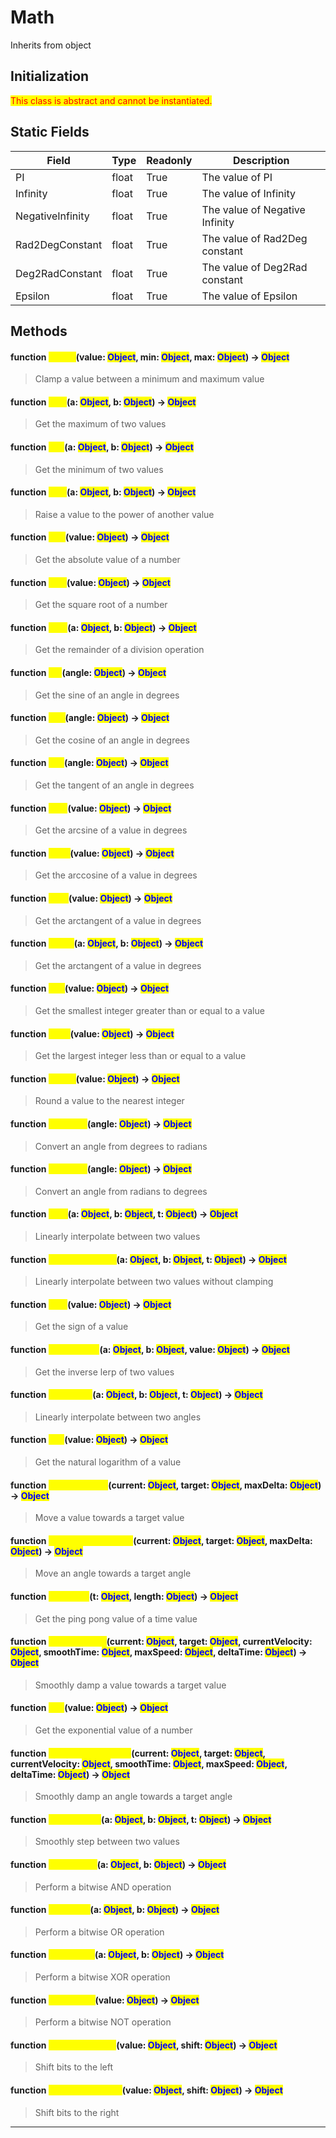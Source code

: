 # Math
Inherits from object
## Initialization
<mark style="color:red;">This class is abstract and cannot be instantiated.</mark>
## Static Fields
|Field|Type|Readonly|Description|
|---|---|---|---|
|PI|float|True|The value of PI|
|Infinity|float|True|The value of Infinity|
|NegativeInfinity|float|True|The value of Negative Infinity|
|Rad2DegConstant|float|True|The value of Rad2Deg constant|
|Deg2RadConstant|float|True|The value of Deg2Rad constant|
|Epsilon|float|True|The value of Epsilon|
## Methods
#### function <mark style="color:yellow;">Clamp</mark>(value: <mark style="color:blue;">Object</mark>, min: <mark style="color:blue;">Object</mark>, max: <mark style="color:blue;">Object</mark>) → <mark style="color:blue;">Object</mark>
> Clamp a value between a minimum and maximum value

#### function <mark style="color:yellow;">Max</mark>(a: <mark style="color:blue;">Object</mark>, b: <mark style="color:blue;">Object</mark>) → <mark style="color:blue;">Object</mark>
> Get the maximum of two values

#### function <mark style="color:yellow;">Min</mark>(a: <mark style="color:blue;">Object</mark>, b: <mark style="color:blue;">Object</mark>) → <mark style="color:blue;">Object</mark>
> Get the minimum of two values

#### function <mark style="color:yellow;">Pow</mark>(a: <mark style="color:blue;">Object</mark>, b: <mark style="color:blue;">Object</mark>) → <mark style="color:blue;">Object</mark>
> Raise a value to the power of another value

#### function <mark style="color:yellow;">Abs</mark>(value: <mark style="color:blue;">Object</mark>) → <mark style="color:blue;">Object</mark>
> Get the absolute value of a number

#### function <mark style="color:yellow;">Sqrt</mark>(value: <mark style="color:blue;">Object</mark>) → <mark style="color:blue;">Object</mark>
> Get the square root of a number

#### function <mark style="color:yellow;">Mod</mark>(a: <mark style="color:blue;">Object</mark>, b: <mark style="color:blue;">Object</mark>) → <mark style="color:blue;">Object</mark>
> Get the remainder of a division operation

#### function <mark style="color:yellow;">Sin</mark>(angle: <mark style="color:blue;">Object</mark>) → <mark style="color:blue;">Object</mark>
> Get the sine of an angle in degrees

#### function <mark style="color:yellow;">Cos</mark>(angle: <mark style="color:blue;">Object</mark>) → <mark style="color:blue;">Object</mark>
> Get the cosine of an angle in degrees

#### function <mark style="color:yellow;">Tan</mark>(angle: <mark style="color:blue;">Object</mark>) → <mark style="color:blue;">Object</mark>
> Get the tangent of an angle in degrees

#### function <mark style="color:yellow;">Asin</mark>(value: <mark style="color:blue;">Object</mark>) → <mark style="color:blue;">Object</mark>
> Get the arcsine of a value in degrees

#### function <mark style="color:yellow;">Acos</mark>(value: <mark style="color:blue;">Object</mark>) → <mark style="color:blue;">Object</mark>
> Get the arccosine of a value in degrees

#### function <mark style="color:yellow;">Atan</mark>(value: <mark style="color:blue;">Object</mark>) → <mark style="color:blue;">Object</mark>
> Get the arctangent of a value in degrees

#### function <mark style="color:yellow;">Atan2</mark>(a: <mark style="color:blue;">Object</mark>, b: <mark style="color:blue;">Object</mark>) → <mark style="color:blue;">Object</mark>
> Get the arctangent of a value in degrees

#### function <mark style="color:yellow;">Ceil</mark>(value: <mark style="color:blue;">Object</mark>) → <mark style="color:blue;">Object</mark>
> Get the smallest integer greater than or equal to a value

#### function <mark style="color:yellow;">Floor</mark>(value: <mark style="color:blue;">Object</mark>) → <mark style="color:blue;">Object</mark>
> Get the largest integer less than or equal to a value

#### function <mark style="color:yellow;">Round</mark>(value: <mark style="color:blue;">Object</mark>) → <mark style="color:blue;">Object</mark>
> Round a value to the nearest integer

#### function <mark style="color:yellow;">Deg2Rad</mark>(angle: <mark style="color:blue;">Object</mark>) → <mark style="color:blue;">Object</mark>
> Convert an angle from degrees to radians

#### function <mark style="color:yellow;">Rad2Deg</mark>(angle: <mark style="color:blue;">Object</mark>) → <mark style="color:blue;">Object</mark>
> Convert an angle from radians to degrees

#### function <mark style="color:yellow;">Lerp</mark>(a: <mark style="color:blue;">Object</mark>, b: <mark style="color:blue;">Object</mark>, t: <mark style="color:blue;">Object</mark>) → <mark style="color:blue;">Object</mark>
> Linearly interpolate between two values

#### function <mark style="color:yellow;">LerpUnclamped</mark>(a: <mark style="color:blue;">Object</mark>, b: <mark style="color:blue;">Object</mark>, t: <mark style="color:blue;">Object</mark>) → <mark style="color:blue;">Object</mark>
> Linearly interpolate between two values without clamping

#### function <mark style="color:yellow;">Sign</mark>(value: <mark style="color:blue;">Object</mark>) → <mark style="color:blue;">Object</mark>
> Get the sign of a value

#### function <mark style="color:yellow;">InverseLerp</mark>(a: <mark style="color:blue;">Object</mark>, b: <mark style="color:blue;">Object</mark>, value: <mark style="color:blue;">Object</mark>) → <mark style="color:blue;">Object</mark>
> Get the inverse lerp of two values

#### function <mark style="color:yellow;">LerpAngle</mark>(a: <mark style="color:blue;">Object</mark>, b: <mark style="color:blue;">Object</mark>, t: <mark style="color:blue;">Object</mark>) → <mark style="color:blue;">Object</mark>
> Linearly interpolate between two angles

#### function <mark style="color:yellow;">Log</mark>(value: <mark style="color:blue;">Object</mark>) → <mark style="color:blue;">Object</mark>
> Get the natural logarithm of a value

#### function <mark style="color:yellow;">MoveTowards</mark>(current: <mark style="color:blue;">Object</mark>, target: <mark style="color:blue;">Object</mark>, maxDelta: <mark style="color:blue;">Object</mark>) → <mark style="color:blue;">Object</mark>
> Move a value towards a target value

#### function <mark style="color:yellow;">MoveTowardsAngle</mark>(current: <mark style="color:blue;">Object</mark>, target: <mark style="color:blue;">Object</mark>, maxDelta: <mark style="color:blue;">Object</mark>) → <mark style="color:blue;">Object</mark>
> Move an angle towards a target angle

#### function <mark style="color:yellow;">PingPong</mark>(t: <mark style="color:blue;">Object</mark>, length: <mark style="color:blue;">Object</mark>) → <mark style="color:blue;">Object</mark>
> Get the ping pong value of a time value

#### function <mark style="color:yellow;">SmoothDamp</mark>(current: <mark style="color:blue;">Object</mark>, target: <mark style="color:blue;">Object</mark>, currentVelocity: <mark style="color:blue;">Object</mark>, smoothTime: <mark style="color:blue;">Object</mark>, maxSpeed: <mark style="color:blue;">Object</mark>, deltaTime: <mark style="color:blue;">Object</mark>) → <mark style="color:blue;">Object</mark>
> Smoothly damp a value towards a target value

#### function <mark style="color:yellow;">Exp</mark>(value: <mark style="color:blue;">Object</mark>) → <mark style="color:blue;">Object</mark>
> Get the exponential value of a number

#### function <mark style="color:yellow;">SmoothDampAngle</mark>(current: <mark style="color:blue;">Object</mark>, target: <mark style="color:blue;">Object</mark>, currentVelocity: <mark style="color:blue;">Object</mark>, smoothTime: <mark style="color:blue;">Object</mark>, maxSpeed: <mark style="color:blue;">Object</mark>, deltaTime: <mark style="color:blue;">Object</mark>) → <mark style="color:blue;">Object</mark>
> Smoothly damp an angle towards a target angle

#### function <mark style="color:yellow;">SmoothStep</mark>(a: <mark style="color:blue;">Object</mark>, b: <mark style="color:blue;">Object</mark>, t: <mark style="color:blue;">Object</mark>) → <mark style="color:blue;">Object</mark>
> Smoothly step between two values

#### function <mark style="color:yellow;">BitwiseAnd</mark>(a: <mark style="color:blue;">Object</mark>, b: <mark style="color:blue;">Object</mark>) → <mark style="color:blue;">Object</mark>
> Perform a bitwise AND operation

#### function <mark style="color:yellow;">BitwiseOr</mark>(a: <mark style="color:blue;">Object</mark>, b: <mark style="color:blue;">Object</mark>) → <mark style="color:blue;">Object</mark>
> Perform a bitwise OR operation

#### function <mark style="color:yellow;">BitwiseXor</mark>(a: <mark style="color:blue;">Object</mark>, b: <mark style="color:blue;">Object</mark>) → <mark style="color:blue;">Object</mark>
> Perform a bitwise XOR operation

#### function <mark style="color:yellow;">BitwiseNot</mark>(value: <mark style="color:blue;">Object</mark>) → <mark style="color:blue;">Object</mark>
> Perform a bitwise NOT operation

#### function <mark style="color:yellow;">BitwiseLeftShift</mark>(value: <mark style="color:blue;">Object</mark>, shift: <mark style="color:blue;">Object</mark>) → <mark style="color:blue;">Object</mark>
> Shift bits to the left

#### function <mark style="color:yellow;">BitwiseRightShift</mark>(value: <mark style="color:blue;">Object</mark>, shift: <mark style="color:blue;">Object</mark>) → <mark style="color:blue;">Object</mark>
> Shift bits to the right


---

